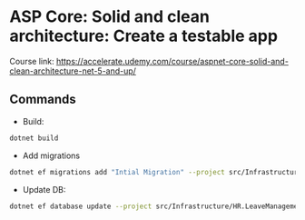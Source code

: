 # ASP Core: Solid and clean architecture: Create a testable app

Course link: https://accelerate.udemy.com/course/aspnet-core-solid-and-clean-architecture-net-5-and-up/


## Commands

- Build:

```sh
dotnet build
```

- Add migrations

```sh
dotnet ef migrations add "Intial Migration" --project src/Infrastructure/HR.LeaveManagement.Persistence --startup-project src/API/HR.LeaveManagement.API
```

- Update DB:

```sh
dotnet ef database update --project src/Infrastructure/HR.LeaveManagement.Persistence --startup-project src/API/HR.LeaveManagement.API
```
